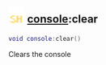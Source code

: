 ## <img src="../../.gitbook/assets/shared.png" width="32" height="32" /> [console](../console/README.md):clear

```lua
void console:clear()
```

Clears the console<br>
